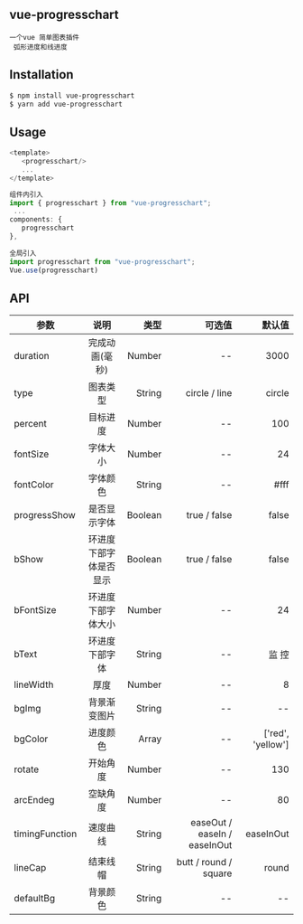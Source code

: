 
## vue-progresschart
```
一个vue 简单图表插件
 弧形进度和线进度
``` 

## Installation

```bash
$ npm install vue-progresschart
$ yarn add vue-progresschart
```
## Usage


```js
<template>
   <progresschart/>
   ...
</template>

组件内引入
import { progresschart } from "vue-progresschart";
 ...
components: {
   progresschart
},
 
全局引入
import progresschart from "vue-progresschart";
Vue.use(progresschart)
```
## API

| 参数   |  说明  |  类型 |   可选值 |默认值 |
|--------|:-------:|------:|------:|------:|
| duration |  完成动画(毫秒) | Number| --| 3000|
| type |  图表类型 | String| circle / line | circle|
| percent |目标进度 | Number| --| 100|
| fontSize |字体大小 | Number| --| 24|
| fontColor |字体颜色 | String| --| #fff|
| progressShow |是否显示字体 | Boolean| true / false | false|
| bShow |环进度下部字体是否显示 | Boolean| true / false| false|
| bFontSize |环进度下部字体大小 | Number| --| 24|
| bText |环进度下部字体 | String| --| 监 控|
| lineWidth |厚度 | Number| --| 8|
| bgImg |背景渐变图片 | String| --| --|
| bgColor |进度颜色| Array|--| ['red', 'yellow']|
| rotate |开始角度 | Number|--| 130|
| arcEndeg |空缺角度 | Number|--| 80|
| timingFunction |速度曲线 | String|easeOut / easeIn / easeInOut| easeInOut|
| lineCap |结束线帽 | String| butt / round / square| round|
| defaultBg |背景颜色 | String|--| --|

